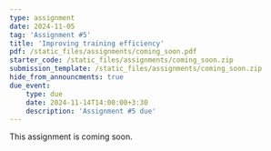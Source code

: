 ```yaml
---
type: assignment
date: 2024-11-05
tag: 'Assignment #5'
title: 'Improving training efficiency'
pdf: /static_files/assignments/coming_soon.pdf
starter_code: /static_files/assignments/coming_soon.zip
submission_template: /static_files/assignments/coming_soon.zip
hide_from_announcments: true
due_event: 
    type: due
    date: 2024-11-14T14:00:00+3:30
    description: 'Assignment #5 due'
---
```


This assignment is coming soon.
